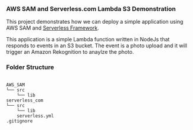 ### AWS SAM and Serverless.com Lambda S3 Demonstration

This project demonstrates how we can deploy a simple application using AWS SAM and [Serverless Framework](https://serverless.com/).

This application is a simple Lambda function written in NodeJs that responds to events in an S3 bucket. The event is a photo upload and it will trigger an Amazon Rekognition to anaylze the photo.

### Folder Structure

```

AWS_SAM
└── src
    └── lib
serverless_com
└── src
    └── lib
    serverless.yml
.gitignore
```
